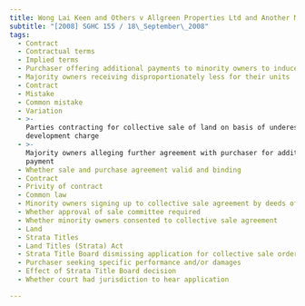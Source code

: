 ```yaml
---
title: Wong Lai Keen and Others v Allgreen Properties Ltd and Another Matter
subtitle: "[2008] SGHC 155 / 18\_September\_2008"
tags:
  - Contract
  - Contractual terms
  - Implied terms
  - Purchaser offering additional payments to minority owners to induce consent
  - Majority owners receiving disproportionately less for their units
  - Contract
  - Mistake
  - Common mistake
  - Variation
  - >-
    Parties contracting for collective sale of land on basis of underestimated
    development charge
  - >-
    Majority owners alleging further agreement with purchaser for additional
    payment
  - Whether sale and purchase agreement valid and binding
  - Contract
  - Privity of contract
  - Common law
  - Minority owners signing up to collective sale agreement by deeds of consent
  - Whether approval of sale committee required
  - Whether minority owners consented to collective sale agreement
  - Land
  - Strata Titles
  - Land Titles (Strata) Act
  - Strata Title Board dismissing application for collective sale order
  - Purchaser seeking specific performance and/or damages
  - Effect of Strata Title Board decision
  - Whether court had jurisdiction to hear application

---
```


